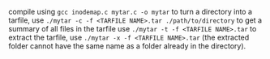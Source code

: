 compile using `gcc inodemap.c mytar.c -o mytar` 
to turn a directory into a tarfile, use `./mytar -c -f <TARFILE NAME>.tar ./path/to/directory`
to get a summary of all files in the tarfile use `./mytar -t -f <TARFILE NAME>.tar`
to extract the tarfile, use `./mytar -x -f <TARFILE NAME>.tar` (the extracted folder cannot have the same name as a folder already in the directory).
